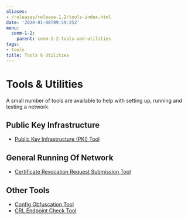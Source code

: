 ```yaml
---
aliases:
- /releases/release-1.2/tools-index.html
date: '2020-01-08T09:59:25Z'
menu:
  cenm-1-2:
    parent: cenm-1-2-tools-and-utilities
tags:
- tools
title: Tools & Utilities
---
```



# Tools & Utilities

A small number of tools are available to help with setting up, running and testing a network.


## Public Key Infrastructure



* [Public Key Infrastructure (PKI) Tool](pki-tool.md)




## General Running Of Network



* [Certificate Revocation Request Submission Tool](tool-crr-submission.md)




## Other Tools



* [Config Obfuscation Tool](config-obfuscation-tool.md)
* [CRL Endpoint Check Tool](crl-endpoint-check-tool.md)



